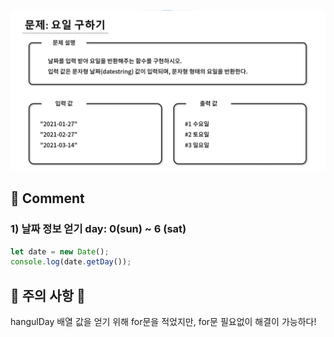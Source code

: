 ![](../images/day_of_the_week.png)

## 🤞 Comment

### 1) 날짜 정보 얻기 day: 0(sun) ~ 6 (sat)

```javascript
let date = new Date();
console.log(date.getDay()); 
```

## 🚨 주의 사항 🚨
hangulDay 배열 값을 얻기 위해 for문을 적었지만, for문 필요없이 해결이 가능하다!